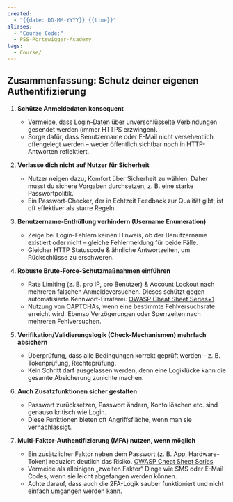 ```yaml
---
created:
  - "{{date: DD-MM-YYYY}} {{time}}"
aliases:
  - "Course Code:"
  - PSS-Portswigger-Academy
tags:
  - Course/
---
```

## Zusammenfassung: Schutz deiner eigenen Authentifizierung

1. **Schütze Anmeldedaten konsequent**
    - Vermeide, dass Login-Daten über unverschlüsselte Verbindungen gesendet werden (immer HTTPS erzwingen).
    - Sorge dafür, dass Benutzername oder E-Mail nicht versehentlich offengelegt werden – weder öffentlich sichtbar noch in HTTP-Antworten reflektiert.
        
2. **Verlasse dich nicht auf Nutzer für Sicherheit**
    - Nutzer neigen dazu, Komfort über Sicherheit zu wählen. Daher musst du sichere Vorgaben durchsetzen, z. B. eine starke Passwortpolitik.
    - Ein Passwort-Checker, der in Echtzeit Feedback zur Qualität gibt, ist oft effektiver als starre Regeln.
        
3. **Benutzername-Enthüllung verhindern (Username Enumeration)**
    - Zeige bei Login-Fehlern keinen Hinweis, ob der Benutzername existiert oder nicht – gleiche Fehlermeldung für beide Fälle.
    - Gleicher HTTP Statuscode & ähnliche Antwortzeiten, um Rückschlüsse zu erschweren.
        
4. **Robuste Brute-Force-Schutzmaßnahmen einführen**
    - Rate Limiting (z. B. pro IP, pro Benutzer) & Account Lockout nach mehreren falschen Anmeldeversuchen. Dieses schützt gegen automatisierte Kennwort-Erraterei. [OWASP Cheat Sheet Series+1](https://cheatsheetseries.owasp.org/cheatsheets/Authentication_Cheat_Sheet.html?utm_source=chatgpt.com)
    - Nutzung von CAPTCHAs, wenn eine bestimmte Fehlversuchsrate erreicht wird. Ebenso Verzögerungen oder Sperrzeiten nach mehreren Fehlversuchen.
        
5. **Verifikation/Validierungslogik (Check-Mechanismen) mehrfach absichern**
    - Überprüfung, dass alle Bedingungen korrekt geprüft werden – z. B. Tokenprüfung, Rechteprüfung.
    - Kein Schritt darf ausgelassen werden, denn eine Logiklücke kann die gesamte Absicherung zunichte machen.
        
6. **Auch Zusatzfunktionen sicher gestalten**
    - Passwort zurücksetzen, Passwort ändern, Konto löschen etc. sind genauso kritisch wie Login.
    - Diese Funktionen bieten oft Angriffsfläche, wenn man sie vernachlässigt.
        
7. **Multi-Faktor-Authentifizierung (MFA) nutzen, wenn möglich**
    - Ein zusätzlicher Faktor neben dem Passwort (z. B. App, Hardware-Token) reduziert deutlich das Risiko. [OWASP Cheat Sheet Series](https://cheatsheetseries.owasp.org/cheatsheets/Authentication_Cheat_Sheet.html?utm_source=chatgpt.com)
    - Vermeide als alleinigen „zweiten Faktor“ Dinge wie SMS oder E-Mail Codes, wenn sie leicht abgefangen werden können.
    - Achte darauf, dass auch die 2FA-Logik sauber funktioniert und nicht einfach umgangen werden kann.